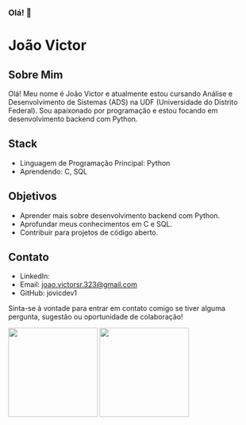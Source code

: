 ### Olá! 👋

# João Victor

## Sobre Mim

Olá! Meu nome é João Victor e atualmente estou cursando Análise e Desenvolvimento de Sistemas (ADS) na UDF (Universidade do Distrito Federal). Sou apaixonado por programação e estou focando em desenvolvimento backend com Python.

## Stack

- Linguagem de Programação Principal: Python
- Aprendendo: C, SQL

## Objetivos

- Aprender mais sobre desenvolvimento backend com Python.
- Aprofundar meus conhecimentos em C e SQL.
- Contribuir para projetos de código aberto.

## Contato

- LinkedIn: 
- Email: joao.victorsr.323@gmail.com
- GitHub: jovicdev1

Sinta-se à vontade para entrar em contato comigo se tiver alguma pergunta, sugestão ou oportunidade de colaboração!

<div>
 <img height="180em" src="https://github-readme-stats.vercel.app/api?username=jovicdev1&show_icons=true&theme=tokyonight"/>
 <img height="180em" src="https://github-readme-stats.vercel.app/api/top-langs/?username=jovicdev1&layout=compact&theme=tokyonight"/>
